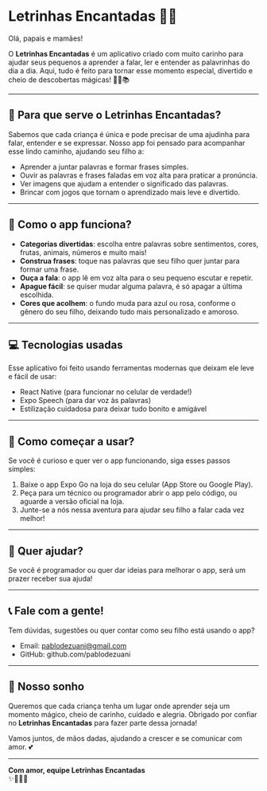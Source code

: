 # Letrinhas Encantadas 💖✨

Olá, papais e mamães!  

O **Letrinhas Encantadas** é um aplicativo criado com muito carinho para ajudar seus pequenos a aprender a falar, ler e entender as palavrinhas do dia a dia. Aqui, tudo é feito para tornar esse momento especial, divertido e cheio de descobertas mágicas! 🧚‍♂️📚

---

## 🌈 Para que serve o Letrinhas Encantadas?

Sabemos que cada criança é única e pode precisar de uma ajudinha para falar, entender e se expressar. Nosso app foi pensado para acompanhar esse lindo caminho, ajudando seu filho a:  

- Aprender a juntar palavras e formar frases simples.  
- Ouvir as palavras e frases faladas em voz alta para praticar a pronúncia.  
- Ver imagens que ajudam a entender o significado das palavras.  
- Brincar com jogos que tornam o aprendizado mais leve e divertido.  

---

## 🎉 Como o app funciona?

- **Categorias divertidas**: escolha entre palavras sobre sentimentos, cores, frutas, animais, números e muito mais!  
- **Construa frases**: toque nas palavras que seu filho quer juntar para formar uma frase.  
- **Ouça a fala**: o app lê em voz alta para o seu pequeno escutar e repetir.  
- **Apague fácil**: se quiser mudar alguma palavra, é só apagar a última escolhida.  
- **Cores que acolhem**: o fundo muda para azul ou rosa, conforme o gênero do seu filho, deixando tudo mais personalizado e amoroso.  

---

## 💻 Tecnologias usadas

Esse aplicativo foi feito usando ferramentas modernas que deixam ele leve e fácil de usar:

- React Native (para funcionar no celular de verdade!)  
- Expo Speech (para dar voz às palavras)  
- Estilização cuidadosa para deixar tudo bonito e amigável  

---

## 🚀 Como começar a usar?

Se você é curioso e quer ver o app funcionando, siga esses passos simples:  

1. Baixe o app Expo Go na loja do seu celular (App Store ou Google Play).  
2. Peça para um técnico ou programador abrir o app pelo código, ou aguarde a versão oficial na loja.  
3. Junte-se a nós nessa aventura para ajudar seu filho a falar cada vez melhor!  

---

## 💌 Quer ajudar?

Se você é programador ou quer dar ideias para melhorar o app, será um prazer receber sua ajuda!  

---

## 📞 Fale com a gente!

Tem dúvidas, sugestões ou quer contar como seu filho está usando o app?  

- Email: pablodezuani@gmail.com
- GitHub: github.com/pablodezuani  

---

## 🌟 Nosso sonho

Queremos que cada criança tenha um lugar onde aprender seja um momento mágico, cheio de carinho, cuidado e alegria. Obrigado por confiar no **Letrinhas Encantadas** para fazer parte dessa jornada!  

Vamos juntos, de mãos dadas, ajudando a crescer e se comunicar com amor. 💕  

---

**Com amor, equipe Letrinhas Encantadas**  
✨📖🧚‍♀️
